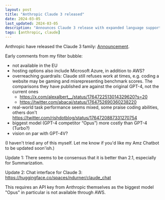 ```yaml
---
layout: post
title: "Anthropic Claude 3 released"
date: 2024-03-05
last_updated: 2024-03-05
description: "Announces Claude 3 release with expanded language support, multimodal capabilities, safety enhancements, and benchmarked performance gains over predecessors."
tags: [anthropic, claude]
---
```


Anthropic have released the Claude 3 family:
[Announcement](https://www.anthropic.com/news/claude-3-family).

Early comments from my filter bubble:
* not available in the EU
* hosting options also include Microsoft Azure, in addition to AWS?
* overreaching guardrails: Claude still refuses work at times, e.g. coding a website
may be gaming and misrepresenting benchmark scores. The comparisons they have published are against the original GPT-4, not the current ones
    * https://x.com/alexalbert__/status/1764722513014329620?s=20
    * https://twitter.com/abacaj/status/1764752690360238220
* real-world task performance seems mixed, some praise coding abilities, others don't
    https://twitter.com/rishdotblog/status/1764720887331270754
* biggest model (GPT-4 competitor “Opus”) more costly than GPT-4 (Turbo?)
* vision on par with GPT-4V?

(I haven't tried any of this myself. Let me know if you'd like my Amz Chatbot to be updated soon'ish.)

Update 1: There seems to be consensus that it is better than 2.1, especially for Summarization.

Update 2: Chat interface for Claude 3: https://huggingface.co/spaces/ndurner/claude_chat
 
This requires an API key from Anthropic themselves as the biggest model "Opus" in particular is not available through AWS.